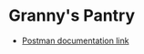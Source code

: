 # Granny's Pantry

- [Postman documentation link][1]

[1]: https://documenter.getpostman.com/view/24015204/2s8Yemvusj